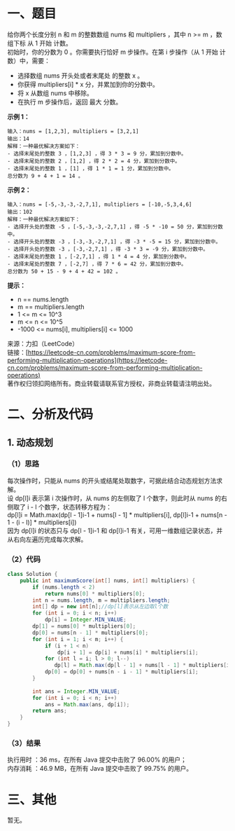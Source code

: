 # 一、题目
给你两个长度分别 n 和 m 的整数数组 nums 和 multipliers ，其中 n >= m ，数组下标 从 1 开始 计数。     
初始时，你的分数为 0 。你需要执行恰好 m 步操作。在第 i 步操作（从 1 开始 计数）中，需要：     
- 选择数组 nums 开头处或者末尾处 的整数 x 。
- 你获得 multipliers[i] * x 分，并累加到你的分数中。
- 将 x 从数组 nums 中移除。
- 在执行 m 步操作后，返回 最大 分数。
      
**示例 1：**     
```
输入：nums = [1,2,3], multipliers = [3,2,1]
输出：14
解释：一种最优解决方案如下：
- 选择末尾处的整数 3 ，[1,2,3] ，得 3 * 3 = 9 分，累加到分数中。
- 选择末尾处的整数 2 ，[1,2] ，得 2 * 2 = 4 分，累加到分数中。
- 选择末尾处的整数 1 ，[1] ，得 1 * 1 = 1 分，累加到分数中。
总分数为 9 + 4 + 1 = 14 。
```
**示例 2：**     
```
输入：nums = [-5,-3,-3,-2,7,1], multipliers = [-10,-5,3,4,6]
输出：102
解释：一种最优解决方案如下：
- 选择开头处的整数 -5 ，[-5,-3,-3,-2,7,1] ，得 -5 * -10 = 50 分，累加到分数中。
- 选择开头处的整数 -3 ，[-3,-3,-2,7,1] ，得 -3 * -5 = 15 分，累加到分数中。
- 选择开头处的整数 -3 ，[-3,-2,7,1] ，得 -3 * 3 = -9 分，累加到分数中。
- 选择末尾处的整数 1 ，[-2,7,1] ，得 1 * 4 = 4 分，累加到分数中。
- 选择末尾处的整数 7 ，[-2,7] ，得 7 * 6 = 42 分，累加到分数中。
总分数为 50 + 15 - 9 + 4 + 42 = 102 。
```
**提示：**     
- n == nums.length
- m == multipliers.length
- 1 <= m <= 10^3
- m <= n <= 10^5
- -1000 <= nums[i], multipliers[i] <= 1000
     
来源：力扣（LeetCode）      
链接：[https://leetcode-cn.com/problems/maximum-score-from-performing-multiplication-operations](https://leetcode-cn.com/problems/maximum-score-from-performing-multiplication-operations)      
著作权归领扣网络所有。商业转载请联系官方授权，非商业转载请注明出处。     
# 二、分析及代码    
## 1. 动态规划
### （1）思路
每次操作时，只能从 nums 的开头或结尾处取数字，可据此结合动态规划方法求解。      
设 dp[l]i 表示第 i 次操作时，从 nums 的左侧取了 l 个数字，则此时从 nums 的右侧取了 i - l 个数字，状态转移方程为：        
dp[l]i = Math.max(dp[l - 1]i-1 + nums[l - 1] * multipliers[i], dp[l]i-1 + nums[n - 1 - (i - l)] * multipliers[i])       
因为 dp[l]i 的状态只与 dp[l - 1]i-1 和 dp[l]i-1 有关，可用一维数组记录状态，并从右向左遍历完成每次求解。     
### （2）代码
```java
class Solution {
    public int maximumScore(int[] nums, int[] multipliers) {
        if (nums.length < 2)
            return nums[0] * multipliers[0];
        int n = nums.length, m = multipliers.length; 
        int[] dp = new int[n];//dp[l]表示从左边取l个数
        for (int i = 0; i < n; i++)
            dp[i] = Integer.MIN_VALUE;
        dp[1] = nums[0] * multipliers[0];
        dp[0] = nums[n - 1] * multipliers[0];
        for (int i = 1; i < m; i++) {
            if (i + 1 < n)
                dp[i + 1] = dp[i] + nums[i] * multipliers[i];
            for (int l = i; l > 0; l--)
               dp[l] = Math.max(dp[l - 1] + nums[l - 1] * multipliers[i], dp[l] + nums[n + l - i - 1] * multipliers[i]);
            dp[0] = dp[0] + nums[n - i - 1] * multipliers[i];
        }
        
        int ans = Integer.MIN_VALUE;
        for (int i = 0; i < n; i++)
            ans = Math.max(ans, dp[i]);
        return ans;
    }
}
```
### （3）结果
执行用时 ：36 ms，在所有 Java 提交中击败了 96.00% 的用户；    
内存消耗 ：46.9 MB，在所有 Java 提交中击败了 99.75% 的用户。      
# 三、其他
暂无。  
